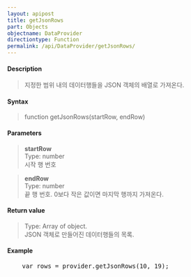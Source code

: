 ```yaml
---
layout: apipost
title: getJsonRows
part: Objects
objectname: DataProvider
directiontype: Function
permalink: /api/DataProvider/getJsonRows/
---
```



#### Description

> 지정한 범위 내의 데이터행들을 JSON 객체의 배열로 가져온다.

#### Syntax

> function getJsonRows(startRow, endRow)

#### Parameters

> **startRow**  
> Type: number  
> 시작 행 번호  

> **endRow**  
> Type: number  
> 끝 행 번호. 0보다 작은 값이면 마지막 행까지 가져온다.  

#### Return value

> Type: Array of object.  
> JSON 객체로 만들어진 데이터행들의 목록.  

#### Example

<pre class="prettyprint">
    var rows = provider.getJsonRows(10, 19);
</pre>


